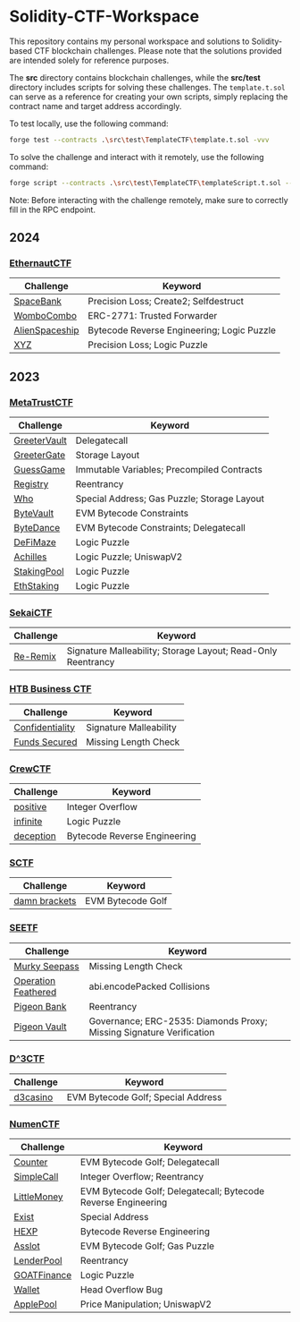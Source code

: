 # Solidity-CTF-Workspace

This repository contains my personal workspace and solutions to Solidity-based CTF blockchain challenges. Please note that the solutions provided are intended solely for reference purposes.

The **src** directory contains blockchain challenges, while the **src/test** directory includes scripts for solving these challenges. The `template.t.sol` can serve as a reference for creating your own scripts, simply replacing the contract name and target address accordingly.

To test locally, use the following command:

```bash
forge test --contracts .\src\test\TemplateCTF\template.t.sol -vvv
```

To solve the challenge and interact with it remotely, use the following command:

```bash
forge script --contracts .\src\test\TemplateCTF\templateScript.t.sol --slow .\src\test\TemplateCTF\templateScript.t.sol --broadcast
```

Note: Before interacting with the challenge remotely, make sure to correctly fill in the RPC endpoint.

## 2024

### [EthernautCTF](src/EthernautCTF_2024/)

| Challenge  | Keyword   |
|--------------------|-------------------|
| [SpaceBank](src/EthernautCTF_2024/SpaceBank/) | Precision Loss; Create2; Selfdestruct  |
| [WomboCombo](src/EthernautCTF_2024/WomboCombo/) | ERC-2771: Trusted Forwarder  |
| [AlienSpaceship](src/EthernautCTF_2024/AlienSpaceship/) | Bytecode Reverse Engineering; Logic Puzzle  |
| [XYZ](src/EthernautCTF_2024/XYZ/) | Precision Loss; Logic Puzzle  |

## 2023

### [MetaTrustCTF](src/MetaTrustCTF_2023/)

| Challenge  | Keyword   |
|--------------------|-------------------|
| [GreeterVault](src/MetaTrustCTF_2023/GreeterVault/) | Delegatecall  |
| [GreeterGate](src/MetaTrustCTF_2023/GreeterGate/) | Storage Layout  |
| [GuessGame](src/MetaTrustCTF_2023/GuessGame/) | Immutable Variables; Precompiled Contracts  |
| [Registry](src/MetaTrustCTF_2023/Registry/) | Reentrancy  |
| [Who](src/MetaTrustCTF_2023/Who) |  Special Address; Gas Puzzle; Storage Layout  |
| [ByteVault](src/MetaTrustCTF_2023/ByteVault/) | EVM Bytecode Constraints  |
| [ByteDance](src/MetaTrustCTF_2023/ByteDance/) | EVM Bytecode Constraints; Delegatecall   |
| [DeFiMaze](src/MetaTrustCTF_2023/DeFiMaze/) | Logic Puzzle   |
| [Achilles](src/MetaTrustCTF_2023/DeFiMaze/) | Logic Puzzle; UniswapV2   |
| [StakingPool](src/MetaTrustCTF_2023/StakingPool/) | Logic Puzzle   |
| [EthStaking](src/MetaTrustCTF_2023//EthStaking/) | Logic Puzzle   |


### [SekaiCTF](src/SekaiCTF_2023/)

| Challenge  | Keyword   |
|--------------------|-------------------|
| [Re-Remix](src/SekaiCTF_2023/ReRemix/) | Signature Malleability; Storage Layout; Read-Only Reentrancy  |

### [HTB Business CTF](src/HTB_BusinessCTF_2023/)

| Challenge  | Keyword   |
|--------------------|-------------------|
| [Confidentiality](src/HTB_BusinessCTF_2023/Confidentiality/) | Signature Malleability  |
| [Funds Secured](src/HTB_BusinessCTF_2023/FundsSecured/) | Missing Length Check  |

### [CrewCTF](src/CrewCTF_2023/)

| Challenge  | Keyword   |
|--------------------|-------------------|
| [positive](src/CrewCTF_2023/Positive/) | Integer Overflow |
| [infinite](src/CrewCTF_2023/Infinite/) | Logic Puzzle |
| [deception](src/CrewCTF_2023/Deception/) | Bytecode Reverse Engineering |

### [SCTF](src/SCTF_2023/)

| Challenge  | Keyword   |
|--------------------|-------------------|
| [damn brackets](src/SCTF_2023/DamnBrackets/) | EVM Bytecode Golf  |

### [SEETF](src/SEETF_2023/)

| Challenge  | Keyword   |
|--------------------|-------------------|
| [Murky Seepass](src/SEETF_2023/MurkySeepass/) | Missing Length Check  |
| [Operation Feathered](src/SEETF_2023/OperationFeathered/) | abi.encodePacked Collisions |
| [Pigeon Bank](src/SEETF_2023/PigeonBank/) | Reentrancy  |
| [Pigeon Vault](src/SEETF_2023/PigeonVault/) | Governance; ERC-2535: Diamonds Proxy; Missing Signature Verification |


### [D^3CTF](src/D3CTF_2023/)

| Challenge  | Keyword   |
|--------------------|-------------------|
| [d3casino](src/D3CTF_2023/d3casino/) |  EVM Bytecode Golf; Special Address  |

### [NumenCTF](src/NumenCTF_2023/)

| Challenge  | Keyword   |
|--------------------|-------------------|
| [Counter](src/NumenCTF_2023/Counter/) |  EVM Bytecode Golf; Delegatecall  |
| [SimpleCall](src/NumenCTF_2023/SimpleCall/) |  Integer Overflow; Reentrancy  |
| [LittleMoney](src/NumenCTF_2023/LittleMoney/) |  EVM Bytecode Golf; Delegatecall; Bytecode Reverse Engineering  |
| [Exist](src/NumenCTF_2023/Exist/) | Special Address |
| [HEXP](src/NumenCTF_2023/HEXP/) | Bytecode Reverse Engineering |
| [Asslot](src/NumenCTF_2023/Asslot/) | EVM Bytecode Golf; Gas Puzzle |
| [LenderPool](src/NumenCTF_2023/LenderPool/) | Reentrancy |
| [GOATFinance](src/NumenCTF_2023/GOATFinance/) | Logic Puzzle |
| [Wallet](src/NumenCTF_2023/Wallet/) | Head Overflow Bug |
| [ApplePool](src/NumenCTF_2023/ApplePool/) | Price Manipulation; UniswapV2 |

